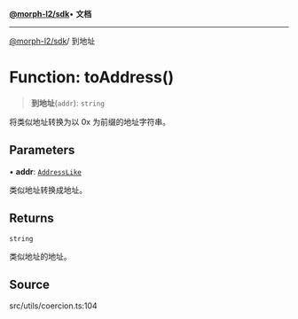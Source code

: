 [**@morph-l2/sdk**](../globals.md)• **文档**

***

[@morph-l2/sdk](../globals.md)/ 到地址

# Function: toAddress()

> **到地址**(`addr`): `string`

将类似地址转换为以 0x 为前缀的地址字符串。

## Parameters

• **addr**: [`AddressLike`](../type-aliases/AddressLike.md)

类似地址转换成地址。

## Returns

`string`

类似地址的地址。

## Source

src/utils/coercion.ts:104
